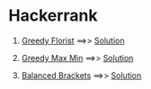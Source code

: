 # Hackerrank

1. [Greedy Florist](https://www.hackerrank.com/challenges/greedy-florist/problem?h_l=interview&playlist_slugs%5B%5D=interview-preparation-kit&playlist_slugs%5B%5D=greedy-algorithms) ==>> [Solution](https://github.com/supreetagalpalli/Hackerrank/blob/master/greedy-florist.js)

2. [Greedy Max Min](https://www.hackerrank.com/challenges/angry-children/problem?h_l=interview&playlist_slugs%5B%5D=interview-preparation-kit&playlist_slugs%5B%5D=greedy-algorithms) ==>> [Solution](https://github.com/supreetagalpalli/Hackerrank/blob/master/greedy-max-min.js)

3. [Balanced Brackets](https://www.hackerrank.com/challenges/balanced-brackets/problem?h_l=interview&playlist_slugs%5B%5D=interview-preparation-kit&playlist_slugs%5B%5D=stacks-queues) ==>> [Solution](https://github.com/supreetagalpalli/Hackerrank/blob/master/is-balanced.js)

